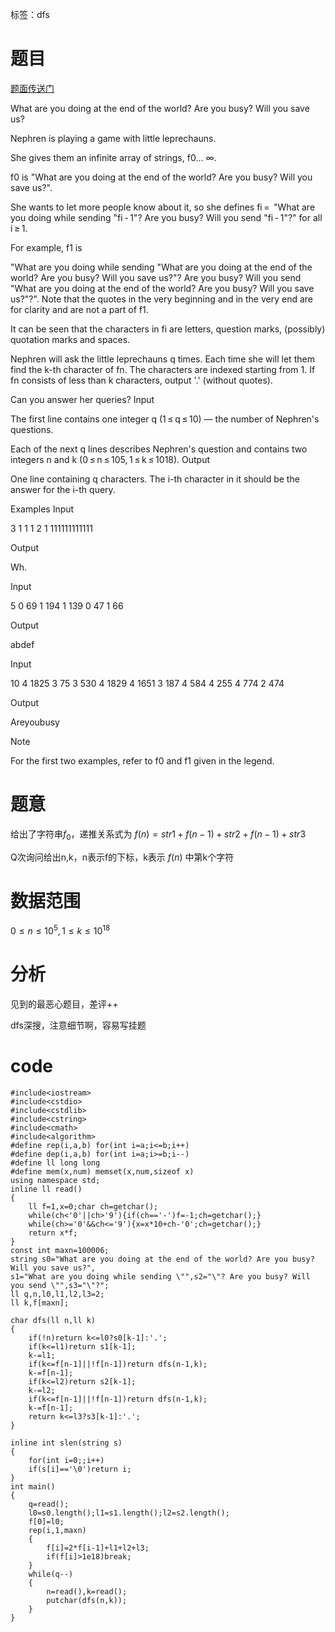 ﻿---
tags: 
 - 基础算法-dfs
grammar_cjkRuby: true
catalog: true
layout:  post
header-img: "img/header/P36.jpg"
preview-img: "/img/preview/P76.jpg"
---
标签：dfs

# 题目

[题面传送门](http://codeforces.com/contest/897/problem/C)

What are you doing at the end of the world? Are you busy? Will you save us?

Nephren is playing a game with little leprechauns.

She gives them an infinite array of strings, f0... ∞.

f0 is "What are you doing at the end of the world? Are you busy? Will you save us?".

She wants to let more people know about it, so she defines fi =  "What are you doing while sending "fi - 1"? Are you busy? Will you send "fi - 1"?" for all i ≥ 1.

For example, f1 is

"What are you doing while sending "What are you doing at the end of the world? Are you busy? Will you save us?"? Are you busy? Will you send "What are you doing at the end of the world? Are you busy? Will you save us?"?". Note that the quotes in the very beginning and in the very end are for clarity and are not a part of f1.

It can be seen that the characters in fi are letters, question marks, (possibly) quotation marks and spaces.

Nephren will ask the little leprechauns q times. Each time she will let them find the k-th character of fn. The characters are indexed starting from 1. If fn consists of less than k characters, output '.' (without quotes).

Can you answer her queries?
Input

The first line contains one integer q (1 ≤ q ≤ 10) — the number of Nephren's questions.

Each of the next q lines describes Nephren's question and contains two integers n and k (0 ≤ n ≤ 105, 1 ≤ k ≤ 1018).
Output

One line containing q characters. The i-th character in it should be the answer for the i-th query.

Examples
Input

3
1 1
1 2
1 111111111111

Output

Wh.

Input

5
0 69
1 194
1 139
0 47
1 66

Output

abdef

Input

10
4 1825
3 75
3 530
4 1829
4 1651
3 187
4 584
4 255
4 774
2 474

Output

Areyoubusy

Note

For the first two examples, refer to f0 and f1 given in the legend.

# 题意

给出了字符串$f_0$，递推关系式为
$f(n) = str1 + f(n - 1) + str2 + f(n - 1) + str3$

Q次询问给出n,k，n表示f的下标，k表示 $f(n)$ 中第k个字符

# 数据范围

$0 ≤ n ≤ 10^5, 1 ≤ k ≤ 10^{18}$

# 分析

见到的最恶心题目，差评++

dfs深搜，注意细节啊，容易写挂题

# code

```
#include<iostream>
#include<cstdio>
#include<cstdlib>
#include<cstring>
#include<cmath>
#include<algorithm>
#define rep(i,a,b) for(int i=a;i<=b;i++)
#define dep(i,a,b) for(int i=a;i>=b;i--)
#define ll long long
#define mem(x,num) memset(x,num,sizeof x)
using namespace std;
inline ll read()
{
	ll f=1,x=0;char ch=getchar();
	while(ch<'0'||ch>'9'){if(ch=='-')f=-1;ch=getchar();}
	while(ch>='0'&&ch<='9'){x=x*10+ch-'0';ch=getchar();}
	return x*f;
}
const int maxn=100006;
string s0="What are you doing at the end of the world? Are you busy? Will you save us?",
s1="What are you doing while sending \"",s2="\"? Are you busy? Will you send \"",s3="\"?";
ll q,n,l0,l1,l2,l3=2;
ll k,f[maxn];

char dfs(ll n,ll k)
{
	if(!n)return k<=l0?s0[k-1]:'.';
	if(k<=l1)return s1[k-1];
	k-=l1;
	if(k<=f[n-1]||!f[n-1])return dfs(n-1,k);
	k-=f[n-1];
	if(k<=l2)return s2[k-1];
	k-=l2;
	if(k<=f[n-1]||!f[n-1])return dfs(n-1,k);
	k-=f[n-1];
	return k<=l3?s3[k-1]:'.';
}

inline int slen(string s)
{
	for(int i=0;;i++)
	if(s[i]=='\0')return i;
}
int main()
{
	q=read();
	l0=s0.length();l1=s1.length();l2=s2.length();
	f[0]=l0;
	rep(i,1,maxn)
	{
		f[i]=2*f[i-1]+l1+l2+l3;
		if(f[i]>1e18)break;
	}
	while(q--)
	{
		n=read(),k=read();
		putchar(dfs(n,k));
	}
}
```

